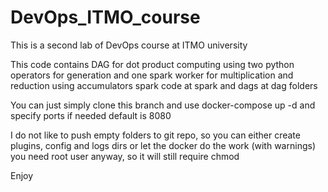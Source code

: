 # DevOps_ITMO_course

This is a second lab of DevOps course at ITMO university

This code contains DAG for dot product computing using two python operators for generation and one spark worker for multiplication and reduction using accumulators
spark code at spark and dags at dag folders

You can just simply clone this branch and use docker-compose up -d and specify ports if needed default is 8080

I do not like to push empty folders to git repo, so you can either create plugins, config and logs dirs or let the docker do the work (with warnings) you need root user anyway, so it will still require chmod

Enjoy
